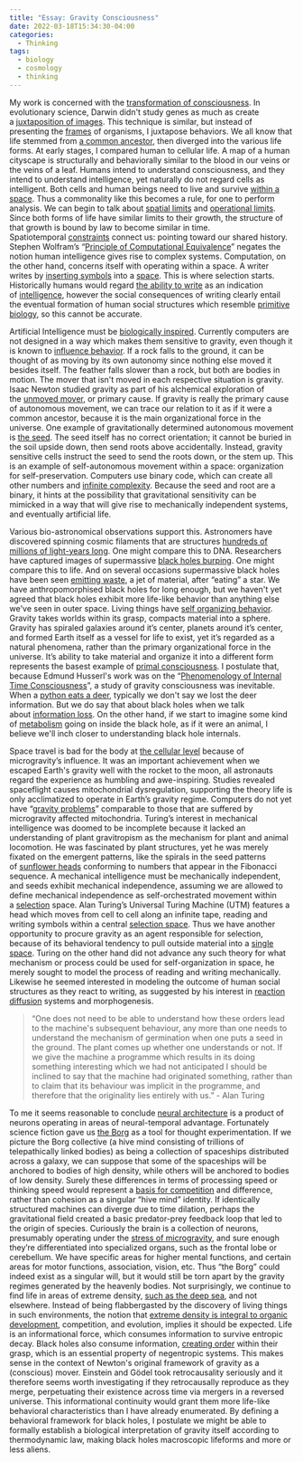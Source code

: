 ```yaml
---
title: "Essay: Gravity Consciousness"
date: 2022-03-18T15:34:30-04:00
categories:
  - Thinking
tags:
  - biology
  - cosmology
  - thinking
---
```


My work is concerned with the [transformation of consciousness](https://www.youtube.com/watch?v=RbZ0T0TlwjE). In evolutionary science, Darwin didn't study genes as much as create a [juxtaposition of images](http://www.caareviews.org/reviews/1479). This technique is similar, but instead of presenting the [frames](https://en.wikipedia.org/wiki/Gestell#:~:text=Heidegger's%20notion%20of%20Gestell&text=As%20such%2C%20the%20essence%20of,a%20mode%20of%20human%20existence%22) of organisms, I juxtapose behaviors. We all know that life stemmed from [a common ancestor](https://www.youtube.com/watch?v=wh0F4FBLJRE), then diverged into the various life forms. At early stages, I compared human to cellular life. A map of a human cityscape is structurally and behaviorally similar to the blood in our veins or the veins of a leaf. Humans intend to understand consciousness, and they intend to understand intelligence, yet naturally do not regard cells as intelligent. Both cells and human beings need to live and survive [within a space](https://culturalstudiesnow.blogspot.com/2011/05/martin-heidegger-building-dwelling.html). Thus a commonality like this becomes a rule, for one to perform analysis. We can begin to talk about [spatial limits](https://www.youtube.com/watch?v=WKP5VJipzCo) and [operational limits](https://books.google.com/books?id=LaznKdvpeKgC&pg=PP95&lpg=PP95&dq=of+all+men+saying+%22mine%22+and+%22not+mine%22+at+the+same+instant+of+time,&source=bl&ots=YYQ6zaPWgp&sig=ACfU3U0x6OLh_rSdehxFEDoMldT_JmwSVA&hl=en&sa=X&ved=2ahUKEwi4iNqB3sT2AhV-Ap0JHVzTCe4Q6AF6BAgcEAM#v=onepage&q=of%20all%20men%20saying%20%22mine%22%20and%20%22not%20mine%22%20at%20the%20same%20instant%20of%20time%2C&f=false). Since both forms of life have similar limits to their growth, the structure of that growth is bound by law to become similar in time. Spatiotemporal [constraints](https://en.wikipedia.org/wiki/Degrees_of_freedom_(statistics)) connect us: pointing toward our shared history. Stephen Wolfram’s “[Principle of Computational Equivalence](https://mathworld.wolfram.com/PrincipleofComputationalEquivalence.html)” negates the notion human intelligence gives rise to complex systems. Computation, on the other hand, concerns itself with operating within a space. A writer writes by [inserting symbols](https://upload.wikimedia.org/wikipedia/commons/a/ad/Model_of_a_Turing_machine.jpg) into a [space](https://en.wikipedia.org/wiki/Spacetime). This is where selection starts. Historically humans would regard [the ability to write](https://www.simplyconvivial.com/2014/what-is-schole/) as an indication of [intelligence](https://www.youtube.com/watch?v=MNR48hUd-Hw), however the social consequences of writing clearly entail the eventual formation of human social structures which resemble [primitive biology](https://open.spotify.com/playlist/5svM1q7ziM4HUFzCkrkxPf?si=bbd6b9200b614c5a), so this cannot be accurate.

Artificial Intelligence must be [biologically inspired](https://en.wikipedia.org/wiki/Bioinspiration). Currently computers are not designed in a way which makes them sensitive to gravity, even though it is known to [influence behavior](https://www.youtube.com/watch?v=Rb55mj8xkxk). If a rock falls to the ground, it can be thought of as moving by its own autonomy since nothing else moved it besides itself. The feather falls slower than a rock, but both are bodies in motion. The mover that isn't moved in each respective situation is gravity. Isaac Newton studied gravity as part of his alchemical exploration of the [unmoved mover](https://en.wikipedia.org/wiki/Unmoved_mover), or primary cause. If gravity is really the primary cause of autonomous movement, we can trace our relation to it as if it were a common ancestor, because it is the main organizational force in the universe. One example of gravitationally determined autonomous movement is [the seed](https://www.researchgate.net/figure/Example-of-Positive-Gravitropism_fig1_303664721). The seed itself has no correct orientation; it cannot be buried in the soil upside down, then send roots above accidentally. Instead, gravity sensitive cells instruct the seed to send the roots down, or the stem up. This is an example of self-autonomous movement within a space: organization for self-preservation. Computers use binary code, which can create all other numbers and [infinite complexity](https://www.inverse.com/article/46593-gottfried-wilhelm-leibniz-i-ching-binary-system). Because the seed and root are a binary, it hints at the possibility that gravitational sensitivity can be mimicked in a way that will give rise to mechanically independent systems, and eventually artificial life.

Various bio-astronomical observations support this. Astronomers have discovered spinning cosmic filaments that are structures [hundreds of millions of light-years long](https://www.wionews.com/science/scientists-discover-largest-rotating-structures-in-the-universe-391915#:~:text=Astronomers%20have%20discovered%20the%20largest,of%20millions%20of%20light%2Dyears.). One might compare this to DNA. Researchers have captured images of supermassive [black holes burping](https://www.nasa.gov/mission_pages/chandra/images/researchers-catch-supermassive-black-hole-burping-twice.html). One might compare this to life. And on several occasions supermassive black holes have been seen [emitting waste](https://canadianhomesteading.ca/science/supermassive-black-hole-observed-while-emitting-a-jet-of-material-after-eating-a-star/), a jet of material, after “eating” a star. We have anthropomorphised black holes for long enough, but we haven't yet agreed that black holes exhibit more life-like behavior than anything else we've seen in outer space. Living things have [self organizing behavior](https://en.wikipedia.org/wiki/Self-organization). Gravity takes worlds within its grasp, compacts material into a sphere. Gravity has spiraled galaxies around it’s center, planets around it’s center, and formed Earth itself as a vessel for life to exist, yet it’s regarded as a natural phenomena, rather than the primary organizational force in the universe. It’s ability to take material and organize it into a different form represents the basest example of [primal consciousness](https://plato.stanford.edu/entries/consciousness-temporal/). I postulate that, because Edmund Husserl's work was on the “[Phenomenology of Internal Time Consciousness](https://iep.utm.edu/phe-time/)”, a study of gravity consciousness was inevitable. When a [python eats a deer](https://www.youtube.com/watch?v=11JURrMdSw8), typically we don't say we lost the deer information. But we do say that about black holes when we talk about [information loss](https://www.youtube.com/watch?v=yI-bnUWCQkI). On the other hand, if we start to imagine some kind of [metabolism](https://en.wikipedia.org/wiki/Metabolism#Thermodynamics_of_living_organisms) going on inside the black hole, as if it were an animal, I believe we'll inch closer to understanding black hole internals. 

Space travel is bad for the body at [the cellular level](https://newatlas.com/space/spaceflight-cells-mitochondria-dysfunction/) because of microgravity’s influence. It was an important achievement when we escaped Earth's gravity well with the rocket to the moon, all astronauts regard the experience as humbling and awe-inspiring. Studies revealed spaceflight causes mitochondrial dysregulation, supporting the theory life is only acclimatized to operate in Earth’s gravity regime. Computers do not yet have “[gravity problems](https://arxiv.org/abs/quant-ph/0603234)” comparable to those that are suffered by microgravity affected mitochondria. Turing’s interest in mechanical intelligence was doomed to be incomplete because it lacked an understanding of plant gravitropism as the mechanism for plant and animal locomotion. He was fascinated by plant structures, yet he was merely fixated on the emergent patterns, like the spirals in the seed patterns of [sunflower heads](https://plus.maths.org/content/sunflowers) conforming to numbers that appear in the Fibonacci sequence. A mechanical intelligence must be mechanically independent, and seeds exhibit mechanical independence, assuming we are allowed to define mechanical independence as self-orchestrated movement within a [selection](https://en.wikipedia.org/wiki/Natural_selection) space. Alan Turing’s Universal Turing Machine (UTM) features a head which moves from cell to cell along an infinite tape, reading and writing symbols within a central [selection space](https://www.sciencedirect.com/topics/physics-and-astronomy/turing-machines). Thus we have another opportunity to procure gravity as an agent responsible for selection, because of its behavioral tendency to pull outside material into a [single space](https://www.spiralwishingwells.com/guide/gravitywells.html). Turing on the other hand did not advance any such theory for what mechanism or process could be used for self-organization in space, he merely sought to model the process of reading and writing mechanically. Likewise he seemed interested in modeling the outcome of human social structures as they react to writing, as suggested by his interest in [reaction diffusion](https://en.wikipedia.org/wiki/Reaction%E2%80%93diffusion_system) systems and morphogenesis.

> “One does not need to be able to understand how these orders lead to the machine's subsequent behaviour, any more than one needs to understand the mechanism of germination when one puts a seed in the ground. The plant comes up whether one understands or not. If we give the machine a programme which results in its doing something interesting which we had not anticipated I should be inclined to say that the machine had originated something, rather than to claim that its behaviour was implicit in the programme, and therefore that the originality lies entirely with us.” - Alan Turing

To me it seems reasonable to conclude [neural architecture](https://en.wikipedia.org/wiki/Neuroanatomy) is a product of neurons operating in areas of neural-temporal advantage. Fortunately science fiction gave us [the Borg](https://en.wikipedia.org/wiki/Borg) as a tool for thought experimentation. If we picture the Borg collective (a hive mind consisting of trillions of telepathically linked bodies) as being a collection of spaceships distributed across a galaxy, we can suppose that some of the spaceships will be anchored to bodies of high density, while others will be anchored to bodies of low density. Surely these differences in terms of processing speed or thinking speed would represent a [basis for competition](https://www.youtube.com/watch?v=HHRK6ojWdtU) and difference, rather than cohesion as a singular “hive mind” identity. If identically structured machines can diverge due to time dilation, perhaps the gravitational field created a basic predator-prey feedback loop that led to the origin of species. Curiously the brain is a collection of neurons, presumably operating under the [stress of microgravity](https://www.nature.com/articles/srep34091#:~:text=Microgravity%20exposure%20is%20a%20known,to%20microgravity%2Dinduced%20cardiac%20atrophy.), and sure enough they’re differentiated into specialized organs, such as the frontal lobe or cerebellum. We have specific areas for higher mental functions, and certain areas for motor functions, association, vision, etc. Thus “the Borg” could indeed exist as a singular will, but it would still be torn apart by the gravity regimes generated by the heavenly bodies. Not surprisingly, we continue to find life in areas of extreme density, [such as the deep sea](https://www.youtube.com/watch?v=uq9QiQ27hD4), and not elsewhere. Instead of being flabbergasted by the discovery of living things in such environments, the notion that [extreme density is integral to organic development](https://en.wikipedia.org/wiki/DNA_supercoil), competition, and evolution, implies it should be expected. Life is an informational force, which consumes information to survive entropic decay. Black holes also consume information, [creating order](https://en.wikipedia.org/wiki/Solar_System) within their grasp, which is an essential property of negentropic systems. This makes sense in the context of Newton's original framework of gravity as a (conscious) mover. Einstein and Gödel took retrocausality seriously and it therefore seems worth investigating if they retrocausally reproduce as they merge, perpetuating their existence across time via mergers in a reversed universe. This informational continuity would grant them more life-like behavioral characteristics than I have already enumerated. By defining a behavioral framework for black holes, I postulate we might be able to formally establish a biological interpretation of gravity itself according to thermodynamic law, making black holes macroscopic lifeforms and more or less aliens.